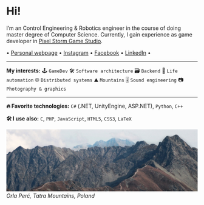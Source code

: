 # Hi!
I’m an Control Engineering & Robotics engineer in the course of doing master degree of Computer Science.
Currently, I gain experience as game developer in [Pixel Storm Game Studio](https://pixelstorm.pl/).

 • [Personal webpage](https://goorkamateusz.github.io)
 • [Instagram](https://www.instagram.com/goorkamateusz/)
 • [Facebook](https://www.facebook.com/goorkamateusz)
 • [LinkedIn](https://www.linkedin.com/in/goorkamateusz/)
 •

___
**My interests:**
🕹 `GameDev`
🛠 `Software architecture`
🗃 `Backend`
🤖 `Life automation`
🌐 `Distributed systems`
⛰ `Mountains`
🎚 `Sound engineering`
📷 `Photography & graphics`

___
**🔥 Favorite technologies:**
`C#` (.NET, UnityEngine, ASP.NET),
`Python`,
`C++`

**🛠 I use also:**
`C`,
`PHP`,
`JavaScript`, <!-- `TypeScript`, -->
`HTML5`,
`CSS3`,
`LaTeX`


![Photo of...](img/orla-perc-wide.jpg)
_Orla Perć, Tatra Mountains, Poland_
